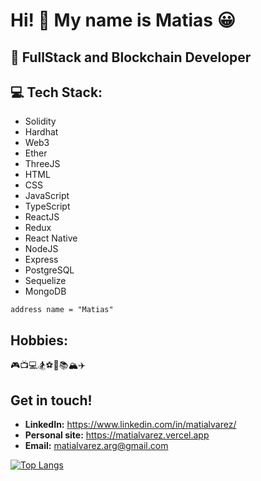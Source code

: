 # Hi! 👋 My name is Matias 😀

## 💪 FullStack and Blockchain Developer 

## 💻 Tech Stack: 
* Solidity
* Hardhat
* Web3
* Ether
* ThreeJS
* HTML
* CSS
* JavaScript
* TypeScript
* ReactJS
* Redux
* React Native
* NodeJS
* Express
* PostgreSQL
* Sequelize
* MongoDB

```sol
address name = "Matias"
```
## Hobbies:
🎮📺💻🏂⚽🏀📚🏔✈

## Get in touch! 
* **LinkedIn:** https://www.linkedin.com/in/matialvarez/
* **Personal site:** https://matialvarez.vercel.app
* **Email:** matialvarez.arg@gmail.com

[![Top Langs](https://github-readme-stats.vercel.app/api/top-langs/?username=MatiAlvarez01&hide=html,css&exclude_repo=RepasoM3-main,tech-interview-preparation,ChampsLol-Web,wks-typescript,FT-M1,FT-M2,FT-M3,challenge-express,FT-M4,wks-React-Native,portfolioback,eattheblocks&theme=tokyonight)](https://github.com/anuraghazra/github-readme-stats)
